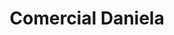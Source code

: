 ---
title: "Comercial Daniela"
url: /santa-cruz-de-la-sierra/comercial-daniela/
shop: Haushaltsartikel
---